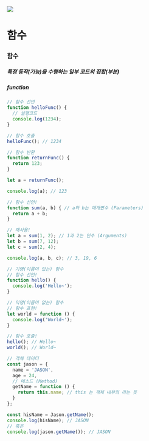 ![](https://images.velog.io/images/sh981013s/post/710aef11-5edd-4b41-a218-a5c45e0ab2f9/image.png)

# 함수

### 함수

##### 특정 동작(기능)을 수행하는 일부 코드의 집합(부분)
##### function

```javascript
// 함수 선언
function helloFunc() {
  // 실행코드
  console.log(1234);
}

// 함수 호출
helloFunc(); // 1234
```

```javascript
// 함수 반환
function returnFunc() {
  return 123;
}

let a = returnFunc();

console.log(a); // 123

```

```javascript
// 함수 선언!
function sum(a, b) { // a와 b는 매개변수 (Parameters)
  return a + b;
}

// 재사용!
let a = sum(1, 2); // 1과 2는 인수 (Arguments)
let b = sum(7, 12);
let c = sum(2, 4);

console.log(a, b, c); // 3, 19, 6
```

```javascript
// 기명(이름이 있는) 함수
// 함수 선언!
function hello() {
  console.log('Hello~');
}

// 익명(이름이 없는) 함수
// 함수 표현!
let world = function () {
  console.log('World~');
}

// 함수 호출!
hello(); // Hello~
world(); // World~

// 객체 데이터
const jason = {
  name = 'JASON',
  age = 24,
  // 메소드 (Method)
  getName = function () {
    return this.name; // this 는 객체 내부의 라는 뜻
  }
};

const hisName = Jason.getName();
console.log(hisName); // JASON
// 혹은
console.log(jason.getName()); // JASON

```